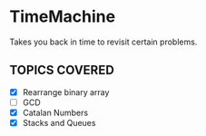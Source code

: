 # TimeMachine
Takes you back in time to revisit certain problems.

## TOPICS COVERED

- [x] Rearrange binary array
- [ ] GCD
- [x] Catalan Numbers
- [x] Stacks and Queues

